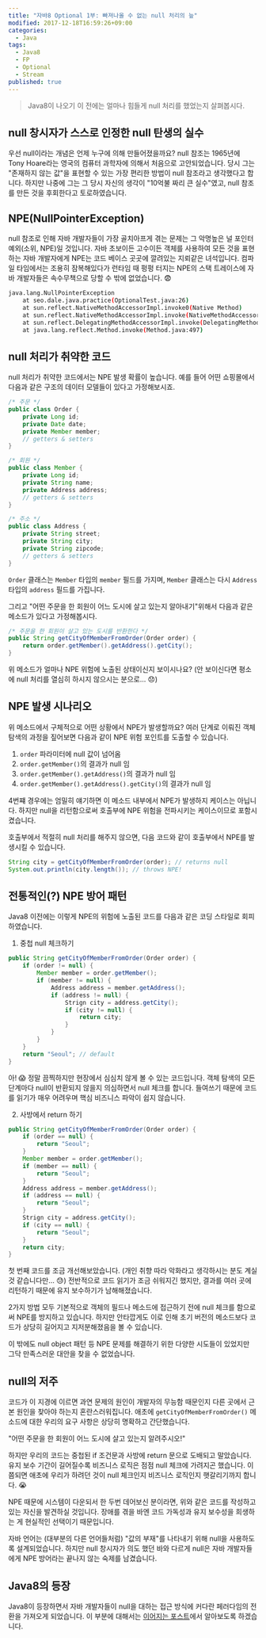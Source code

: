 ```yaml
---
title: "자바8 Optional 1부: 빠져나올 수 없는 null 처리의 늪"
modified: 2017-12-18T16:59:26+09:00
categories: 
  - Java
tags:
  - Java8
  - FP
  - Optional
  - Stream
published: true
---
```


> Java8이 나오기 이 전에는 얼마나 힘들게 null 처리를 했었는지 살펴봅시다.

## null 창시자가 스스로 인정한 null 탄생의 실수

우선 null이라는 개념은 언제 누구에 의해 만들어졌을까요?
null 참조는 1965년에 Tony Hoare라는 영국의 컴퓨터 과학자에 의해서 처음으로 고안되었습니다.
당시 그는 "존재하지 않는 값"을 표현할 수 있는 가장 편리한 방법이 null 참조라고 생각했다고 합니다.
하지만 나중에 그는 그 당시 자신의 생각이 "10억불 짜리 큰 실수"였고, null 참조를 만든 것을 후회한다고 토로하였습니다.


## NPE(NullPointerException)

null 참조로 인해 자바 개발자들이 가장 골치아프게 겪는 문제는 그 악명높은 널 포인터 예외(소위, NPE)일 것입니다.
자바 초보이든 고수이든 객체를 사용하여 모든 것을 표현하는 자바 개발자에게 NPE는 코드 베이스 곳곳에 깔려있는 지뢰같은 녀석입니다.
컴파일 타임에서는 조용히 잠복해있다가 런타임 때 펑펑 터지는 NPE의 스택 트레이스에 자바 개발자들은 속수무책으로 당할 수 밖에 없었습니다. :fearful:

```bash
java.lang.NullPointerException
	at seo.dale.java.practice(OptionalTest.java:26)
	at sun.reflect.NativeMethodAccessorImpl.invoke0(Native Method)
	at sun.reflect.NativeMethodAccessorImpl.invoke(NativeMethodAccessorImpl.java:62)
	at sun.reflect.DelegatingMethodAccessorImpl.invoke(DelegatingMethodAccessorImpl.java:43)
	at java.lang.reflect.Method.invoke(Method.java:497)
```

## null 처리가 취약한 코드

null 처리가 취약한 코드에서는 NPE 발생 확률이 높습니다.
예를 들어 어떤 쇼핑몰에서 다음과 같은 구조의 데이터 모델들이 있다고 가정해보시죠.

```java
/* 주문 */
public class Order {
	private Long id;
	private Date date;
	private Member member;
	// getters & setters
}

/* 회원 */
public class Member {
	private Long id;
	private String name;
	private Address address;
	// getters & setters
}

/* 주소 */
public class Address {
	private String street;
	private String city;
	private String zipcode;
	// getters & setters
}
```

`Order` 클래스는 `Member` 타입의 `member` 필드를 가지며, `Member` 클래스는 다시 `Address` 타입의 `address` 필드를 가집니다.

그리고 "어떤 주문을 한 회원이 어느 도시에 살고 있는지 알아내기"위해서 다음과 같은 메소드가 있다고 가정해봅시다.

```java
/* 주문을 한 회원이 살고 있는 도시를 반환한다 */
public String getCityOfMemberFromOrder(Order order) {
	return order.getMember().getAddress().getCity();
}
```

위 메소드가 얼마나 NPE 위험에 노출된 상태이신지 보이시나요?
(안 보이신다면 평소에 null 처리를 열심히 하시지 않으시는 분으로... :disappointed:)


## NPE 발생 시나리오

위 메소드에서 구체적으로 어떤 상황에서 NPE가 발생할까요?
여러 단계로 이뤄진 객체 탐색의 과정을 짚어보면 다음과 같이 NPE 위험 포인트를 도출할 수 있습니다.

1. `order` 파라미터에 null 값이 넘어옴
2. `order.getMember()`의 결과가 null 임
3. `order.getMember().getAddress()`의 결과가 null 임
4. `order.getMember().getAddress().getCity()`의 결과가 null 임

4번쨰 경우에는 엄밀히 얘기하면 이 메소드 내부에서 NPE가 발생하지 케이스는 아닙니다.
하지만 null을 리턴함으로써 호출부에 NPE 위험을 전파시키는 케이스이므로 포함시켰습니다.

호출부에서 적절히 null 처리를 해주지 않으면, 다음 코드와 같이 호출부에서 NPE를 발생시킬 수 있습니다.

```java
String city = getCityOfMemberFromOrder(order); // returns null
System.out.println(city.length()); // throws NPE!
```


## 전통적인(?) NPE 방어 패턴

Java8 이전에는 이렇게 NPE의 위험에 노출된 코드를 다음과 같은 코딩 스타일로 회피하였습니다.

1. 중첩 null 체크하기

```java
public String getCityOfMemberFromOrder(Order order) {
	if (order != null) {
		Member member = order.getMember();
		if (member != null) {
			Address address = member.getAddress();
			if (address != null) {
				Strign city = address.getCity();
				if (city != null) {
					return city;
				}
			}
		}
	}
	return "Seoul"; // default
}
```

아! :scream: 정말 끔찍하지만 현장에서 심심치 않게 볼 수 있는 코드입니다.
객체 탐색의 모든 단계마다 null이 반환되지 않을지 의심하면서 null 체크를 합니다.
들여쓰기 때문에 코드를 읽기가 매우 어려우며 핵심 비즈니스 파악이 쉽지 않습니다.

2. 사방에서 return 하기

```java
public String getCityOfMemberFromOrder(Order order) {
	if (order == null) {
		return "Seoul";
	}
	Member member = order.getMember();
	if (member == null) {
		return "Seoul";
	}
	Address address = member.getAddress();
	if (address == null) {
		return "Seoul";
	}
	Strign city = address.getCity();
	if (city == null) {
		return "Seoul";
	}
	return city;
}
```

첫 번째 코드를 조금 개선해보았습니다. (개인 취향 따라 악화라고 생각하시는 분도 계실 것 같습니다만... :sweat:)
전반적으로 코드 읽기가 조금 쉬워지긴 했지만, 결과를 여러 곳에 리턴하기 때문에 유지 보수하기가 남해해졌습니다.

2가지 방법 모두 기본적으로 객체의 필드나 메소드에 접근하기 전에 null 체크를 함으로써 NPE를 방지하고 있습니다.
하지만 안타깝게도 이로 인해 초기 버전의 메소드보다 코드가 상당히 길어지고 지저분해졌음을 볼 수 있습니다.

이 밖에도 null object 패턴 등 NPE 문제를 해결하기 위한 다양한 시도들이 있었지만 그닥 만족스러운 대안을 찾을 수 없었습니다.


## null의 저주

코드가 이 지경에 이르면 과연 문제의 원인이 개발자의 무능함 때문인지 다른 곳에서 근본 원인을 찾아야 하는지 혼란스러워집니다.
애초에 `getCityOfMemberFromOrder()` 메소드에 대한 우리의 요구 사항은 상당히 명확하고 간단했습니다.

"어떤 주문을 한 회원이 어느 도시에 살고 있는지 알려주시오!"

하지만 우리의 코드는 중첩된 if 조건문과 사방에 return 문으로 도배되고 말았습니다.
유지 보수 기간이 길어질수록 비즈니스 로직은 점점 null 체크에 가려지곤 했습니다.
이쯤되면 애초에 우리가 하려던 것이 null 체크인지 비즈니스 로직인지 햇갈리기까지 합니다. :sob:

NPE 때문에 시스템이 다운되서 한 두번 데어보신 분이라면, 위와 같은 코드를 작성하고 있는 자신을 발견하실 것입니다.
장애를 겪을 바엔 코드 가독성과 유지 보수성을 희생하는 게 현실적인 선택이기 때문입니다.

자바 언어는 (대부분의 다른 언어들처럼) "값의 부재"를 나타내기 위해 null을 사용하도록 설계되었습니다.
하지만 null 창시자가 의도 했던 바와 다르게 null은 자바 개발자들에게 NPE 방어라는 끝나지 않는 숙제를 남겼습니다.


## Java8의 등장

Java8이 등장하면서 자바 개발자들이 null을 대하는 접근 방식에 커다란 페러다임의 전환을 가져오게 되었습니다.
이 부분에 대해서는 [이어지는 포스트](/java/java8-optional-wrong/)에서 알아보도록 하겠습니다.